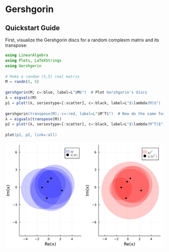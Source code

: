 # Gershgorin

## Quickstart Guide

First, visualize the Gershgorin discs for a random complexm matrix and its transpose:

```Julia
using LinearAlgebra
using Plots, LaTeXStrings
using Gershgorin

# Make a random (5,5) real matrix
M = randn(5, 5)

gershgorin(M; c=:blue, label=L"$M$")  # Plot Gershgorin's discs
λ = eigvals(M)
p1 = plot!(λ, seriestype=[:scatter], c=:black, label=L"$\lambda(M)$")

gershgorin(transpose(M); c=:red, label=L"$M^T$")  # Now do the same for the transpose
λ = eigvals(transpose(M))
p2 = plot!(λ, seriestype=[:scatter], c=:black, label=L"$\lambda(M^T)$")

plot(p1, p2, link=:all)
```

![`gershgorin(M)`](notebooks/demo.png "Gershgorin's discs for M and its transpose")
